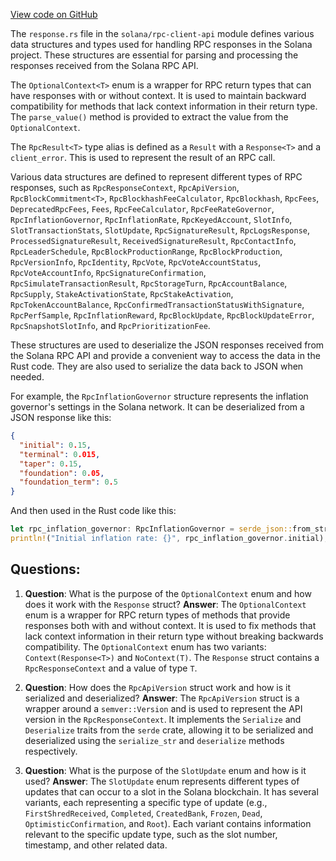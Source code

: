 
[View code on GitHub](https://github.com/solana-labs/solana/blob/master/rpc-client-api/src/response.rs)

The `response.rs` file in the `solana/rpc-client-api` module defines various data structures and types used for handling RPC responses in the Solana project. These structures are essential for parsing and processing the responses received from the Solana RPC API.

The `OptionalContext<T>` enum is a wrapper for RPC return types that can have responses with or without context. It is used to maintain backward compatibility for methods that lack context information in their return type. The `parse_value()` method is provided to extract the value from the `OptionalContext`.

The `RpcResult<T>` type alias is defined as a `Result` with a `Response<T>` and a `client_error`. This is used to represent the result of an RPC call.

Various data structures are defined to represent different types of RPC responses, such as `RpcResponseContext`, `RpcApiVersion`, `RpcBlockCommitment<T>`, `RpcBlockhashFeeCalculator`, `RpcBlockhash`, `RpcFees`, `DeprecatedRpcFees`, `Fees`, `RpcFeeCalculator`, `RpcFeeRateGovernor`, `RpcInflationGovernor`, `RpcInflationRate`, `RpcKeyedAccount`, `SlotInfo`, `SlotTransactionStats`, `SlotUpdate`, `RpcSignatureResult`, `RpcLogsResponse`, `ProcessedSignatureResult`, `ReceivedSignatureResult`, `RpcContactInfo`, `RpcLeaderSchedule`, `RpcBlockProductionRange`, `RpcBlockProduction`, `RpcVersionInfo`, `RpcIdentity`, `RpcVote`, `RpcVoteAccountStatus`, `RpcVoteAccountInfo`, `RpcSignatureConfirmation`, `RpcSimulateTransactionResult`, `RpcStorageTurn`, `RpcAccountBalance`, `RpcSupply`, `StakeActivationState`, `RpcStakeActivation`, `RpcTokenAccountBalance`, `RpcConfirmedTransactionStatusWithSignature`, `RpcPerfSample`, `RpcInflationReward`, `RpcBlockUpdate`, `RpcBlockUpdateError`, `RpcSnapshotSlotInfo`, and `RpcPrioritizationFee`.

These structures are used to deserialize the JSON responses received from the Solana RPC API and provide a convenient way to access the data in the Rust code. They are also used to serialize the data back to JSON when needed.

For example, the `RpcInflationGovernor` structure represents the inflation governor's settings in the Solana network. It can be deserialized from a JSON response like this:

```json
{
  "initial": 0.15,
  "terminal": 0.015,
  "taper": 0.15,
  "foundation": 0.05,
  "foundation_term": 0.5
}
```

And then used in the Rust code like this:

```rust
let rpc_inflation_governor: RpcInflationGovernor = serde_json::from_str(&json_string)?;
println!("Initial inflation rate: {}", rpc_inflation_governor.initial);
```
## Questions: 
 1. **Question**: What is the purpose of the `OptionalContext` enum and how does it work with the `Response` struct?
   **Answer**: The `OptionalContext` enum is a wrapper for RPC return types of methods that provide responses both with and without context. It is used to fix methods that lack context information in their return type without breaking backwards compatibility. The `OptionalContext` enum has two variants: `Context(Response<T>)` and `NoContext(T)`. The `Response` struct contains a `RpcResponseContext` and a value of type `T`.

2. **Question**: How does the `RpcApiVersion` struct work and how is it serialized and deserialized?
   **Answer**: The `RpcApiVersion` struct is a wrapper around a `semver::Version` and is used to represent the API version in the `RpcResponseContext`. It implements the `Serialize` and `Deserialize` traits from the `serde` crate, allowing it to be serialized and deserialized using the `serialize_str` and `deserialize` methods respectively.

3. **Question**: What is the purpose of the `SlotUpdate` enum and how is it used?
   **Answer**: The `SlotUpdate` enum represents different types of updates that can occur to a slot in the Solana blockchain. It has several variants, each representing a specific type of update (e.g., `FirstShredReceived`, `Completed`, `CreatedBank`, `Frozen`, `Dead`, `OptimisticConfirmation`, and `Root`). Each variant contains information relevant to the specific update type, such as the slot number, timestamp, and other related data.